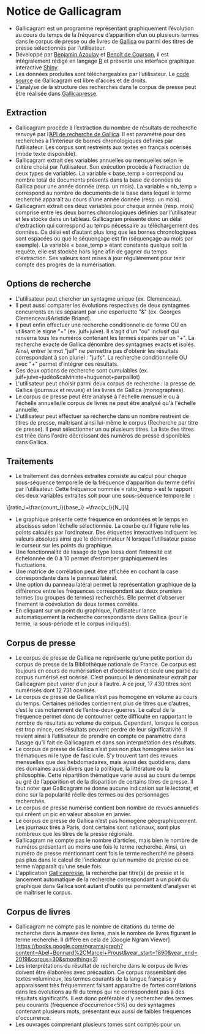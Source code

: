 # Notice de Gallicagram

- Gallicagram est un programme représentant graphiquement l’évolution au cours du temps de la fréquence d’apparition d’un ou plusieurs termes dans le corpus de presse ou de livres de [Gallica](https://gallica.bnf.fr/) ou parmi des titres de presse sélectionnés par l’utilisateur.
- Développé par [Benjamin Azoulay](https://github.com/benjyazoulay/) et [Benoît de Courson](https://regicid.github.io/), il est intégralement rédigé en langage [R](https://www.r-project.org/) et présente une interface graphique interactive [Shiny](https://shiny.rstudio.com/).
- Les données produites sont téléchargeables par l’utilisateur. Le [code source](https://github.com/regicid/gallicagram_app) de Gallicagram est libre d'accès et de droits.
- L'analyse de la structure des recherches dans le corpus de presse peut être réalisée dans [Gallicapresse](https://gallicapresse.herokuapp.com/).


## Extraction

- Gallicagram procède à l’extraction du nombre de résultats de recherche renvoyé par l’[API de recherche de Gallica](https://api.bnf.fr/fr/api-gallica-de-recherche). Il est paramétré pour des recherches à l’intérieur de bornes chronologiques définies par l’utilisateur. Les corpus sont restreints aux textes en français océrisés (mode texte disponible).
- Gallicagram extrait des variables annuelles ou mensuelles selon le critère choisi par l’utilisateur. Son exécution procède à l’extraction de deux types de variables. La variable « base_temp » correspond au nombre total de documents présents dans la base de données de Gallica pour une année donnée (resp. un mois). La variable « nb_temp » correspond au nombre de documents de la base dans lequel le terme recherché apparaît au cours d’une année donnée (resp. un mois). 
- Gallicagram extrait ces deux variables pour chaque année (resp. mois) comprise entre les deux bornes chronologiques définies par l’utilisateur et les stocke dans un tableau. Gallicagram présente donc un délai d’extraction qui correspond au temps nécessaire au téléchargement des données. Ce délai est d’autant plus long que les bornes chronologiques sont espacées ou que le séquençage est fin (séquençage au mois par exemple). La variable « base_temp » étant constante quelque soit la requête, elle est stockée hors ligne afin de gagner du temps d'extraction. Ses valeurs sont mises à jour régulièrement pour tenir compte des progrès de la numérisation.

## Options de recherche
- L'utilisateur peut chercher un syntagme unique (ex. Clemenceau).
- Il peut aussi comparer les évolutions respectives de deux syntagmes concurrents en les séparant par une esperluette "&" (ex. Georges Clemenceau&Aristide Briand).
- Il peut enfin effectuer une recherche conditionnelle de forme OU en utilisant le signe "+" (ex. juif+juive). Il s'agit d'un "ou" inclusif qui renverra tous les numéros contenant les termes séparés par un "+". La recherche exacte de Gallica dénombre des syntagmes exacts et isolés. Ainsi, entrer le mot "juif" ne permettra pas d'obtenir les résultats correspondant à son pluriel : "juifs". La recherche conditionnelle OU avec "+" permet d'intégrer ces résultats.
- Ces deux options de recherche sont cumulables (ex. juif+juive+judéo&calviniste+huguenot+parpaillot)
- L'utilisateur peut choisir parmi deux corpus de recherche : la presse de Gallica (journaux et revues) et les livres de Gallica (monographies).
- Le corpus de presse peut être analysé à l'échelle mensuelle ou à l'échelle annuelle/le corpus de livres ne peut être analysé qu'à l'échelle annuelle.
- L'utilisateur peut effectuer sa recherche dans un nombre restreint de titres de presse, maîtrisant ainsi lui-même le corpus (Recherche par titre de presse). Il peut sélectionner un ou plusieurs titres. La liste des titres est triée dans l'ordre décroissant des numéros de presse disponibles dans Gallica.

## Traitements

 - Le traitement des données extraites consiste au calcul pour chaque sous-séquence temporelle de la fréquence d’apparition du terme défini par l’utilisateur. Cette fréquence nommée « ratio_temp » est le rapport des deux variables extraites soit pour une sous-séquence temporelle  : 
<script type="text/javascript"
        src="https://cdnjs.cloudflare.com/ajax/libs/mathjax/2.7.0/MathJax.js?config=TeX-AMS_CHTML"></script>

\\[ratio_i=\frac{count_i}{base_i} =\frac{x_i}{N_i}\\]


- Le graphique présente cette fréquence en ordonnées et le temps en abscisses selon l’échelle sélectionnée. La courbe qu’il figure relie les points calculés par l’ordinateur. Des étiquettes interactives indiquent les valeurs absolues ainsi que le dénominateur N lorsque l’utilisateur passe le curseur sur les points du graphique.
- Une fonctionnalité de lissage de type loess dont l’intensité est échelonnée de 0 à 10 permet d’estomper graphiquement les fluctuations.
- Une matrice de corrélation peut être affichée en cochant la case correspondante dans le panneau latéral.
- Une option du panneau latéral permet la représentation graphique de la différence entre les fréquences correspondant aux deux premiers termes (ou groupes de termes) recherchés. Elle permet d'observer finement la coévolution de deux termes corrélés.
- En cliquant sur un point du graphique, l'utilisateur lance automatiquement la recherche correspondante dans Gallica (pour le terme, la sous-période et le corpus indiqués).

## Corpus de presse

- Le corpus de presse de Gallica ne représente qu’une petite portion du corpus de presse de la Bibliothèque nationale de France. Ce corpus est toujours en cours de numérisation et d’océrisation et seule une partie du corpus numérisé est océrisé. C’est pourquoi le dénominateur extrait par Gallicagram peut varier d’un jour à l’autre. À ce jour, 17 430 titres sont numérisés dont 12 731 océrisés.
- Le corpus de presse de Gallica n’est pas homogène en volume au cours du temps. Certaines périodes contiennent plus de titres que d’autres, c’est le cas notamment de l’entre-deux-guerres. Le calcul de la fréquence permet donc de contourner cette difficulté en rapportant le nombre de résultats au volume du corpus. Cependant, lorsque le corpus est trop mince, ces résultats peuvent perdre de leur significativité. Il revient ainsi à l’utilisateur de prendre en compte ce paramètre dans l’usage qu’il fait de Gallicagram et dans son interprétation des résultats.
- Le corpus de presse de Gallica n’est pas non plus homogène selon les thématiques ni le type de fascicule. S’y trouvent tant des revues mensuelles que des hebdomadaires, mais aussi des quotidiens, dans des domaines aussi divers que la politique, la littérature ou la philosophie. Cette répartition thématique varie aussi au cours du temps au gré de l’apparition et de la disparition de certains titres de presse. Il faut noter que Gallicagram ne donne aucune indication sur le lectorat, et donc sur la popularité réelle des termes ou des personnages recherchés.
- Le corpus de presse numérisé contient bon nombre de revues annuelles qui créent un pic en valeur absolue en janvier.
- Le corpus de presse de Gallica n’est pas homogène géographiquement. Les journaux tirés à Paris, dont certains sont nationaux, sont plus nombreux que les titres de la presse régionale.
- Gallicagram ne compte pas le nombre d’articles, mais bien le nombre de numéros présentant au moins une fois le terme recherché. Ainsi, un numéro de presse mentionnant cent fois le terme recherché ne pèsera pas plus dans le calcul de l’indicateur qu’un numéro de presse où ce terme n’apparaît qu’une seule fois.
- L'application [Gallicapresse](http://gallicagram.hopto.org:3838/gallicapresse/), la recherche par titre(s) de presse et le lancement automatique de la recherche correspondant à un point du graphique dans Gallica sont autant d'outils qui permettent d'analyser et de maîtriser le corpus.

## Corpus de livres

- Gallicagram ne compte pas le nombre de citations du terme de recherche dans la masse des livres, mais le nombre de livres figurant le terme recherché. Il diffère en cela de [Google Ngram Viewer] (https://books.google.com/ngrams/graph?content=Abel+Bonnard%2CMarcel+Proust&year_start=1890&year_end=2019&corpus=30&smoothing=3)
- Les interprétations du résultat de recherche dans le corpus de livres doivent être élaborées avec précaution. Ce corpus rassemblant des textes volumineux, les termes courants de la langue française y apparaissent très fréquemment faisant apparaître de fortes corrélations dans les évolutions au fil du temps qui ne correspondent pas à des résultats significatifs. Il est donc préférable d'y rechercher des termes peu courants (fréquence d'occurrence<5%) ou des syntagmes contenant plusieurs mots, présentant eux aussi de faibles fréquences d'occurrence.
- Les ouvrages comprenant plusieurs tomes sont comptés pour un.




